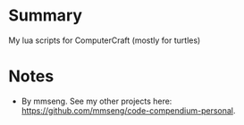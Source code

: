 # Summary
My lua scripts for ComputerCraft (mostly for turtles)

# Notes
- By mmseng. See my other projects here: https://github.com/mmseng/code-compendium-personal.
